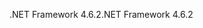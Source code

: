 <span data-ttu-id="cd55d-101">.NET Framework 4.6.2</span><span class="sxs-lookup"><span data-stu-id="cd55d-101">.NET Framework 4.6.2</span></span>